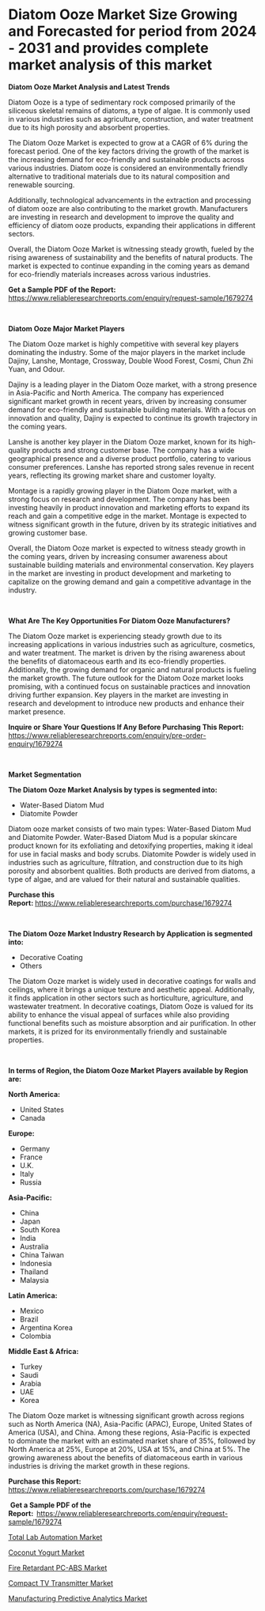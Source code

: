 <p><h1>Diatom Ooze Market Size Growing and Forecasted for period from 2024 - 2031 and provides complete market analysis of this market</h1></p><p><strong>Diatom Ooze Market Analysis and Latest Trends</strong></p>
<p><p>Diatom Ooze is a type of sedimentary rock composed primarily of the siliceous skeletal remains of diatoms, a type of algae. It is commonly used in various industries such as agriculture, construction, and water treatment due to its high porosity and absorbent properties.</p><p>The Diatom Ooze Market is expected to grow at a CAGR of 6% during the forecast period. One of the key factors driving the growth of the market is the increasing demand for eco-friendly and sustainable products across various industries. Diatom ooze is considered an environmentally friendly alternative to traditional materials due to its natural composition and renewable sourcing.</p><p>Additionally, technological advancements in the extraction and processing of diatom ooze are also contributing to the market growth. Manufacturers are investing in research and development to improve the quality and efficiency of diatom ooze products, expanding their applications in different sectors.</p><p>Overall, the Diatom Ooze Market is witnessing steady growth, fueled by the rising awareness of sustainability and the benefits of natural products. The market is expected to continue expanding in the coming years as demand for eco-friendly materials increases across various industries.</p></p>
<p><strong>Get a Sample PDF of the Report:&nbsp;</strong> <a href="https://www.reliableresearchreports.com/enquiry/request-sample/1679274">https://www.reliableresearchreports.com/enquiry/request-sample/1679274</a></p>
<p>&nbsp;</p>
<p><strong>Diatom Ooze Major Market Players</strong></p>
<p><p>The Diatom Ooze market is highly competitive with several key players dominating the industry. Some of the major players in the market include Dajiny, Lanshe, Montage, Crossway, Double Wood Forest, Cosmi, Chun Zhi Yuan, and Odour.</p><p>Dajiny is a leading player in the Diatom Ooze market, with a strong presence in Asia-Pacific and North America. The company has experienced significant market growth in recent years, driven by increasing consumer demand for eco-friendly and sustainable building materials. With a focus on innovation and quality, Dajiny is expected to continue its growth trajectory in the coming years.</p><p>Lanshe is another key player in the Diatom Ooze market, known for its high-quality products and strong customer base. The company has a wide geographical presence and a diverse product portfolio, catering to various consumer preferences. Lanshe has reported strong sales revenue in recent years, reflecting its growing market share and customer loyalty.</p><p>Montage is a rapidly growing player in the Diatom Ooze market, with a strong focus on research and development. The company has been investing heavily in product innovation and marketing efforts to expand its reach and gain a competitive edge in the market. Montage is expected to witness significant growth in the future, driven by its strategic initiatives and growing customer base.</p><p>Overall, the Diatom Ooze market is expected to witness steady growth in the coming years, driven by increasing consumer awareness about sustainable building materials and environmental conservation. Key players in the market are investing in product development and marketing to capitalize on the growing demand and gain a competitive advantage in the industry.</p></p>
<p>&nbsp;</p>
<p><strong>What Are The Key Opportunities For Diatom Ooze Manufacturers?</strong></p>
<p><p>The Diatom Ooze market is experiencing steady growth due to its increasing applications in various industries such as agriculture, cosmetics, and water treatment. The market is driven by the rising awareness about the benefits of diatomaceous earth and its eco-friendly properties. Additionally, the growing demand for organic and natural products is fueling the market growth. The future outlook for the Diatom Ooze market looks promising, with a continued focus on sustainable practices and innovation driving further expansion. Key players in the market are investing in research and development to introduce new products and enhance their market presence.</p></p>
<p><strong>Inquire or Share Your Questions If Any Before Purchasing This Report:</strong> <a href="https://www.reliableresearchreports.com/enquiry/pre-order-enquiry/1679274">https://www.reliableresearchreports.com/enquiry/pre-order-enquiry/1679274</a></p>
<p>&nbsp;</p>
<p><strong>Market Segmentation</strong></p>
<p><strong>The Diatom Ooze Market Analysis by types is segmented into:</strong></p>
<p><ul><li>Water-Based Diatom Mud</li><li>Diatomite Powder</li></ul></p>
<p><p>Diatom ooze market consists of two main types: Water-Based Diatom Mud and Diatomite Powder. Water-Based Diatom Mud is a popular skincare product known for its exfoliating and detoxifying properties, making it ideal for use in facial masks and body scrubs. Diatomite Powder is widely used in industries such as agriculture, filtration, and construction due to its high porosity and absorbent qualities. Both products are derived from diatoms, a type of algae, and are valued for their natural and sustainable qualities.</p></p>
<p><strong>Purchase this Report:&nbsp;</strong><a href="https://www.reliableresearchreports.com/purchase/1679274">https://www.reliableresearchreports.com/purchase/1679274</a></p>
<p>&nbsp;</p>
<p><strong>The Diatom Ooze Market Industry Research by Application is segmented into:</strong></p>
<p><ul><li>Decorative Coating</li><li>Others</li></ul></p>
<p><p>The Diatom Ooze market is widely used in decorative coatings for walls and ceilings, where it brings a unique texture and aesthetic appeal. Additionally, it finds application in other sectors such as horticulture, agriculture, and wastewater treatment. In decorative coatings, Diatom Ooze is valued for its ability to enhance the visual appeal of surfaces while also providing functional benefits such as moisture absorption and air purification. In other markets, it is prized for its environmentally friendly and sustainable properties.</p></p>
<p>&nbsp;</p>
<p><strong>In terms of Region, the Diatom Ooze Market Players available by Region are:</strong></p>
<p>
    <p> <strong> North America: </strong>
        <ul>
            <li>United States</li>
            <li>Canada</li>
        </ul>
        </p> 
    <p> <strong> Europe: </strong>
        <ul>
            <li>Germany</li>
            <li>France</li>
            <li>U.K.</li>
            <li>Italy</li>
            <li>Russia</li>
        </ul>
        </p> 
    <p> <strong> Asia-Pacific: </strong>
        <ul>
            <li>China</li>
            <li>Japan</li>
            <li>South Korea</li>
            <li>India</li>
            <li>Australia</li>
            <li>China Taiwan</li>
            <li>Indonesia</li>
            <li>Thailand</li>
            <li>Malaysia</li>
        </ul>
        </p> 
    <p> <strong> Latin America: </strong>
        <ul>
            <li>Mexico</li>
            <li>Brazil</li>
            <li>Argentina Korea</li>
            <li>Colombia</li>
        </ul>
        </p> 
    <p> <strong> Middle East & Africa: </strong>
        <ul>
            <li>Turkey</li>
            <li>Saudi</li>
            <li>Arabia</li>
            <li>UAE</li>
            <li>Korea</li>
        </ul>
    </p>
    </p>
<p><p>The Diatom Ooze market is witnessing significant growth across regions such as North America (NA), Asia-Pacific (APAC), Europe, United States of America (USA), and China. Among these regions, Asia-Pacific is expected to dominate the market with an estimated market share of 35%, followed by North America at 25%, Europe at 20%, USA at 15%, and China at 5%. The growing awareness about the benefits of diatomaceous earth in various industries is driving the market growth in these regions.</p></p>
<p><strong>Purchase this Report: </strong><a href="https://www.reliableresearchreports.com/purchase/1679274">https://www.reliableresearchreports.com/purchase/1679274</a></p>
<p>&nbsp;<strong>Get a Sample PDF of the Report:&nbsp;&nbsp;</strong><a href="https://www.reliableresearchreports.com/enquiry/request-sample/1679274">https://www.reliableresearchreports.com/enquiry/request-sample/1679274</a></p>
<p><strong></strong></p>
<p><p><a href="https://medium.com/@brandonramos59/total-lab-automation-market-size-and-market-trends-complete-industry-overview-2024-to-2031-cda371f8d051">Total Lab Automation Market</a></p><p><a href="https://github.com/elizabethdagraca/Market-Research-Report-List-2/blob/main/coconut-yogurt-market.md">Coconut Yogurt Market</a></p><p><a href="https://issuu.com/reportprime-2/docs/fire-retardant-pc-abs-market-size-2030.pptx">Fire Retardant PC-ABS Market</a></p><p><a href="https://issuu.com/reportprime-2/docs/compact-tv-transmitter-market-size-2030.pptx">Compact TV Transmitter Market</a></p><p><a href="https://medium.com/@brandonramos59/manufacturing-predictive-analytics-market-furnishes-information-on-market-share-market-trends-and-5e7e62f5bfb8">Manufacturing Predictive Analytics Market</a></p></p>